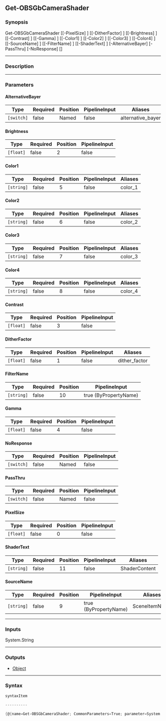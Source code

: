 Get-OBSGbCameraShader
---------------------

### Synopsis

Get-OBSGbCameraShader [[-PixelSize] <float>] [[-DitherFactor] <float>] [[-Brightness] <float>] [[-Contrast] <float>] [[-Gamma] <float>] [[-Color1] <string>] [[-Color2] <string>] [[-Color3] <string>] [[-Color4] <string>] [[-SourceName] <string>] [[-FilterName] <string>] [[-ShaderText] <string>] [-AlternativeBayer] [-PassThru] [-NoResponse] [<CommonParameters>]

---

### Description

---

### Parameters
#### **AlternativeBayer**

|Type      |Required|Position|PipelineInput|Aliases          |
|----------|--------|--------|-------------|-----------------|
|`[switch]`|false   |Named   |false        |alternative_bayer|

#### **Brightness**

|Type     |Required|Position|PipelineInput|
|---------|--------|--------|-------------|
|`[float]`|false   |2       |false        |

#### **Color1**

|Type      |Required|Position|PipelineInput|Aliases|
|----------|--------|--------|-------------|-------|
|`[string]`|false   |5       |false        |color_1|

#### **Color2**

|Type      |Required|Position|PipelineInput|Aliases|
|----------|--------|--------|-------------|-------|
|`[string]`|false   |6       |false        |color_2|

#### **Color3**

|Type      |Required|Position|PipelineInput|Aliases|
|----------|--------|--------|-------------|-------|
|`[string]`|false   |7       |false        |color_3|

#### **Color4**

|Type      |Required|Position|PipelineInput|Aliases|
|----------|--------|--------|-------------|-------|
|`[string]`|false   |8       |false        |color_4|

#### **Contrast**

|Type     |Required|Position|PipelineInput|
|---------|--------|--------|-------------|
|`[float]`|false   |3       |false        |

#### **DitherFactor**

|Type     |Required|Position|PipelineInput|Aliases      |
|---------|--------|--------|-------------|-------------|
|`[float]`|false   |1       |false        |dither_factor|

#### **FilterName**

|Type      |Required|Position|PipelineInput        |
|----------|--------|--------|---------------------|
|`[string]`|false   |10      |true (ByPropertyName)|

#### **Gamma**

|Type     |Required|Position|PipelineInput|
|---------|--------|--------|-------------|
|`[float]`|false   |4       |false        |

#### **NoResponse**

|Type      |Required|Position|PipelineInput|
|----------|--------|--------|-------------|
|`[switch]`|false   |Named   |false        |

#### **PassThru**

|Type      |Required|Position|PipelineInput|
|----------|--------|--------|-------------|
|`[switch]`|false   |Named   |false        |

#### **PixelSize**

|Type     |Required|Position|PipelineInput|
|---------|--------|--------|-------------|
|`[float]`|false   |0       |false        |

#### **ShaderText**

|Type      |Required|Position|PipelineInput|Aliases      |
|----------|--------|--------|-------------|-------------|
|`[string]`|false   |11      |false        |ShaderContent|

#### **SourceName**

|Type      |Required|Position|PipelineInput        |Aliases      |
|----------|--------|--------|---------------------|-------------|
|`[string]`|false   |9       |true (ByPropertyName)|SceneItemName|

---

### Inputs
System.String

---

### Outputs
* [Object](https://learn.microsoft.com/en-us/dotnet/api/System.Object)

---

### Syntax
```PowerShell
syntaxItem
```
```PowerShell
----------
```
```PowerShell
{@{name=Get-OBSGbCameraShader; CommonParameters=True; parameter=System.Object[]}}
```
